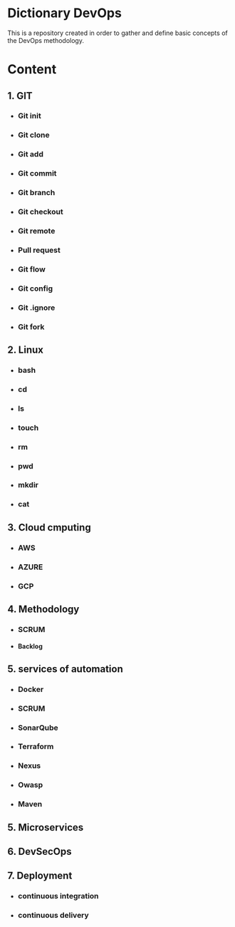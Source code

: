 # Dictionary DevOps 

This is a repository created in order to gather and define basic concepts of the DevOps methodology.

# Content
## 1. GIT
* ### Git init
* ### Git clone
* ### Git add
* ### Git commit
* ### Git branch
* ### Git checkout
* ### Git remote
* ### Pull request
* ### Git flow
* ### Git config
* ### Git .ignore
* ### Git fork

## 2. Linux
* ### bash
* ### cd
* ### ls
* ### touch
* ### rm
* ### pwd
* ### mkdir
* ### cat

## 3. Cloud cmputing
* ### AWS
* ### AZURE
* ### GCP

## 4. Methodology
* ### SCRUM
* #### Backlog

## 5. services of automation
* ### Docker
* ### SCRUM
* ### SonarQube
* ### Terraform
* ### Nexus
* ### Owasp
* ### Maven

## 5. Microservices

## 6. DevSecOps

## 7. Deployment
* ### continuous integration
* ### continuous delivery
